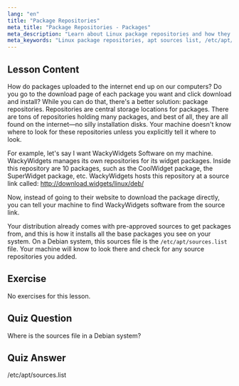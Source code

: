 ```yaml
---
lang: "en"
title: "Package Repositories"
meta_title: "Package Repositories - Packages"
meta_description: "Learn about Linux package repositories and how they manage software. Discover how to find and add package sources like /etc/apt/sources.list for easy installation."
meta_keywords: "Linux package repositories, apt sources list, /etc/apt/sources.list, Linux packages, beginner Linux, Linux tutorial, package management"
---
```


## Lesson Content

How do packages uploaded to the internet end up on our computers? Do you go to the download page of each package you want and click download and install? While you can do that, there's a better solution: package repositories. Repositories are central storage locations for packages. There are tons of repositories holding many packages, and best of all, they are all found on the internet—no silly installation disks. Your machine doesn't know where to look for these repositories unless you explicitly tell it where to look.

For example, let's say I want WackyWidgets Software on my machine. WackyWidgets manages its own repositories for its widget packages. Inside this repository are 10 packages, such as the CoolWidget package, the SuperWidget package, etc. WackyWidgets hosts this repository at a source link called: <http://download.widgets/linux/deb/>

Now, instead of going to their website to download the package directly, you can tell your machine to find WackyWidgets software from the source link.

Your distribution already comes with pre-approved sources to get packages from, and this is how it installs all the base packages you see on your system. On a Debian system, this sources file is the `/etc/apt/sources.list` file. Your machine will know to look there and check for any source repositories you added.

## Exercise

No exercises for this lesson.

## Quiz Question

Where is the sources file in a Debian system?

## Quiz Answer

/etc/apt/sources.list
